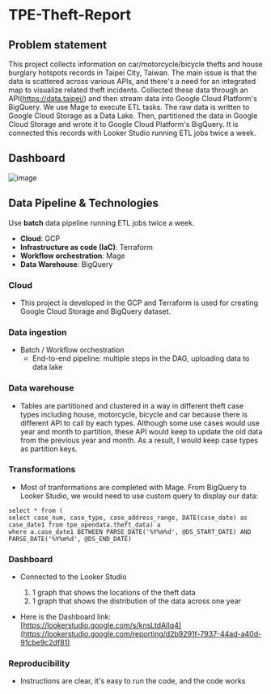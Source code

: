 # TPE-Theft-Report

## Problem statement

This project collects information on car/motorcycle/bicycle thefts and house burglary hotspots records in Taipei City, Taiwan. The main issue is that the data is scattered across various APIs, and there's a need for an integrated map to visualize related theft incidents. Collected these data through an API(https://data.taipei/) and then stream data into Google Cloud Platform's BigQuery. We use Mage to execute ETL tasks. The raw data is written to Google Cloud Storage as a Data Lake. Then, partitioned the data in Google Cloud Storage and wrote it to Google Cloud Platform's BigQuery. It is connected this records with Looker Studio running ETL jobs twice a week. 

## Dashboard
![image](https://github.com/jeffCheng/data-zoomcamp-project/blob/560eeb0eb8b5d1ecdd1b66a50b5aca3f2e4540e4/img/dashboard.png)

## Data Pipeline & Technologies
Use **batch** data pipeline running ETL jobs twice a week.
- **Cloud**: GCP
- **Infrastructure as code (IaC)**: Terraform
- **Workflow orchestration**: Mage
- **Data Warehouse**: BigQuery

### Cloud
- This project is developed in the GCP and Terraform is used for creating Google Cloud Storage and BigQuery dataset.

### Data ingestion 

- Batch / Workflow orchestration
    - End-to-end pipeline: multiple steps in the DAG, uploading data to data lake

### Data warehouse
- Tables are partitioned and clustered in a way in different theft case types including house, motorcycle, bicycle and car because there is different API to call by each types. Although some use cases would use year and month to partition, these API would keep to update the old data from the previous year and month. As a result, I would keep case types as partition keys.
  
### Transformations
- Most of tranformations are completed with Mage. From BigQuery to Looker Studio, we would need to use custom query to display our data:
```
select * from (
select case_num, case_type, case_address_range, DATE(case_date) as case_date1 from tpe_opendata.theft_data) a
where a.case_date1 BETWEEN PARSE_DATE('%Y%m%d', @DS_START_DATE) AND  PARSE_DATE('%Y%m%d', @DS_END_DATE)
```
### Dashboard
- Connected to the Looker Studio
    1. 1 graph that shows the locations of the theft data
    2. 1 graph that shows the distribution of the data across one year

- Here is the Dashboard link: [https://lookerstudio.google.com/s/knsLtdAIIq4](https://lookerstudio.google.com/reporting/d2b9291f-7937-44ad-a40d-91cbe9c2df81)

### Reproducibility

- Instructions are clear, it's easy to run the code, and the code works

